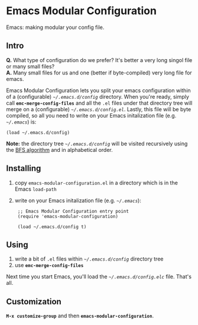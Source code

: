 Emacs Modular Configuration
===========================

Emacs: making modular your config file.

Intro
------------

**Q.** What type of configuration do we prefer? It's better a very long singol file or many small files?<br />
**A.** Many small files for us and one (better if byte-compiled) very long file for emacs.

Emacs Modular Configuration lets you split your emacs configuration within of a (configurable) *`~/.emacs.d/config`* directory. When you're ready, simply call **`emc-merge-config-files`** and all the `.el` files under that directory tree will merge on a (configurable) *`~/.emacs.d/config.el`*. Lastly, this file will be byte compiled, so all you need to write on your Emacs initalization file (e.g. *`~/.emacs`*) is:

    (load ~/.emacs.d/config)

**Note:** the directory tree *`~/.emacs.d/config`* will be visited recursively using the [BFS algorithm](https://en.wikipedia.org/wiki/Breadth-first_search) and in alphabetical order.

Installing
----------

1. copy `emacs-modular-configuration.el` in a directory which is in the Emacs `load-path`
2. write on your Emacs initalization file (e.g. *`~/.emacs`*):

        ;; Emacs Modular Configuration entry point
        (require 'emacs-modular-configuration)

        (load ~/.emacs.d/config t)

Using
-----

1. write a bit of `.el` files within *`~/.emacs.d/config`* directory tree
2. use **`emc-merge-config-files`**

Next time you start Emacs, you'll load the *`~/.emacs.d/config.elc`* file. That's all.

Customization
-------------

**`M-x customize-group`** and then **`emacs-modular-configuration`**.
